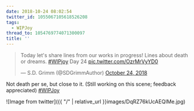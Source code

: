 ```yaml
---
date: 2018-10-24 08:02:54
twitter_id: 1055067105618526208
tags:
  - WIPJoy
thread_to: 1054769774071300097
title: ''
---
```


<blockquote class="twitter-tweet"><p lang="en" dir="ltr">Today let&#39;s share lines from our works in progress! Lines about death or dreams. <a href="https://twitter.com/hashtag/WIPjoy?src=hash&amp;ref_src=twsrc%5Etfw">#WIPjoy</a> Day 24 <a href="https://t.co/OzrMrVyYD0">pic.twitter.com/OzrMrVyYD0</a></p>&mdash; S.D. Grimm (@SDGrimmAuthor) <a href="https://twitter.com/SDGrimmAuthor/status/1054943708674711560?ref_src=twsrc%5Etfw">October 24, 2018</a></blockquote>
<script async src="https://platform.twitter.com/widgets.js" charset="utf-8"></script>

Not death per se, but close to it. (Still working on this scene; feedback appreciated) [#WIPJoy](https://twitter.com/hashtag/WIPJoy) 

![Image from twitter]({{ "/" | relative_url  }}images/DqRZ76kUcAEQIMe.jpg)
